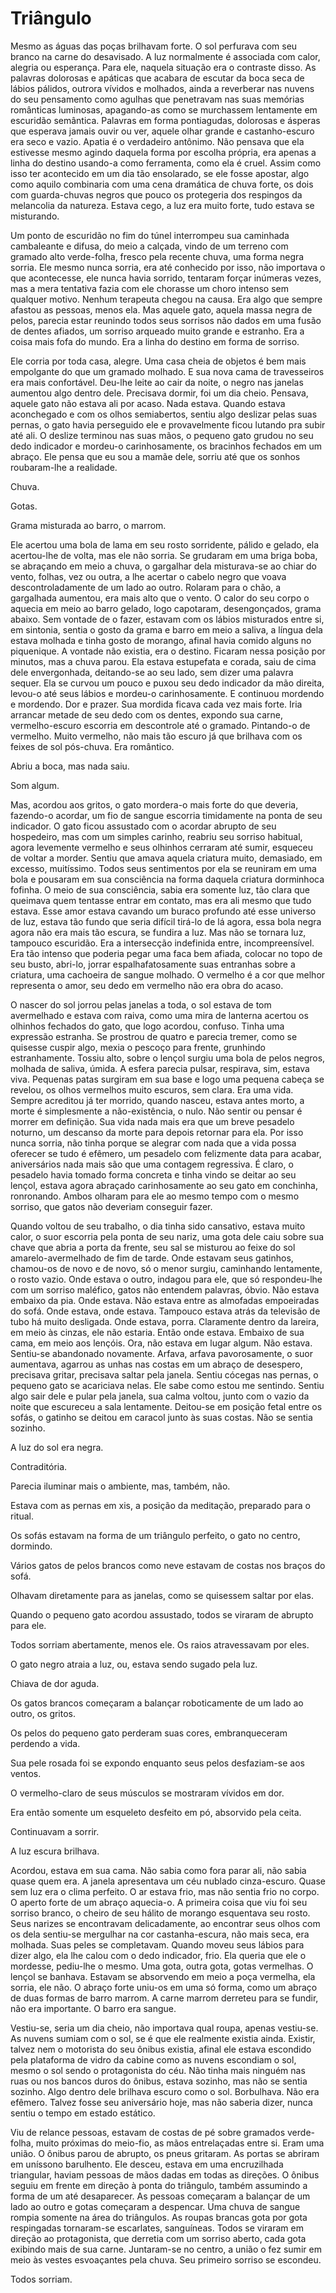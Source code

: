# Triângulo

Mesmo as águas das poças brilhavam forte. O sol perfurava com seu branco na carne do desavisado. A luz normalmente é associada com calor, alegria ou esperança. Para ele, naquela situação era o contraste disso. As palavras dolorosas e apáticas que acabara de escutar da boca seca de lábios pálidos, outrora vívidos e molhados, ainda a reverberar nas nuvens do seu pensamento como agulhas que penetravam nas suas memórias românticas luminosas, apagando-as como se murchassem lentamente em escuridão semântica. Palavras em forma pontiagudas, dolorosas e ásperas que esperava jamais ouvir ou ver, aquele olhar grande e castanho-escuro era seco e vazio. Apatia é o verdadeiro antônimo. Não pensava que ela estivesse mesmo agindo daquela forma por escolha própria, era apenas a linha do destino usando-a como ferramenta, como ela é cruel. Assim como isso ter acontecido em um dia tão ensolarado, se ele fosse apostar, algo como aquilo combinaria com uma cena dramática de chuva forte, os dois com guarda-chuvas negros que pouco os protegeria dos respingos da melancolia da natureza. Estava cego, a luz era muito forte, tudo estava se misturando.

Um ponto de escuridão no fim do túnel interrompeu sua caminhada cambaleante e difusa, do meio a calçada, vindo de um terreno com gramado alto verde-folha, fresco pela recente chuva, uma forma negra sorria. Ele mesmo nunca sorria, era até conhecido por isso, não importava o que acontecesse, ele nunca havia sorrido, tentaram forçar inúmeras vezes, mas a mera tentativa fazia com ele chorasse um choro intenso sem qualquer motivo. Nenhum terapeuta chegou na causa. Era algo que sempre afastou as pessoas, menos ela. Mas aquele gato, aquela massa negra de pelos, parecia estar reunindo todos seus sorrisos não dados em uma fusão de dentes afiados, um sorriso arqueado muito grande e estranho. Era a coisa mais fofa do mundo. Era a linha do destino em forma de sorriso.

Ele corria por toda casa, alegre. Uma casa cheia de objetos é bem mais empolgante do que um gramado molhado. E sua nova cama de travesseiros era mais confortável. Deu-lhe leite ao cair da noite, o negro nas janelas aumentou algo dentro dele. Precisava dormir, foi um dia cheio. Pensava, aquele gato não estava ali por acaso. Nada estava. Quando estava aconchegado e com os olhos semiabertos, sentiu algo deslizar pelas suas pernas, o gato havia perseguido ele e provavelmente ficou lutando pra subir até ali. O deslize terminou nas suas mãos, o pequeno gato grudou no seu dedo indicador e mordeu-o carinhosamente, os bracinhos fechados em um abraço. Ele pensa que eu sou a mamãe dele, sorriu até que os sonhos roubaram-lhe a realidade.

Chuva. 

Gotas. 

Grama misturada ao barro, o marrom. 

Ele acertou uma bola de lama em seu rosto sorridente, pálido e gelado, ela acertou-lhe de volta, mas ele não sorria. Se grudaram em uma briga boba, se abraçando em meio a chuva, o gargalhar dela misturava-se ao chiar do vento, folhas, vez ou outra, a lhe acertar o cabelo negro que voava descontroladamente de um lado ao outro. Rolaram para o chão, a gargalhada aumentou, era mais alto que o vento. O calor do seu corpo o aquecia em meio ao barro gelado, logo capotaram, desengonçados, grama abaixo. Sem vontade de o fazer, estavam com os lábios misturados entre si, em sintonia, sentia o gosto da grama e barro em meio a saliva, a língua dela estava molhada e tinha gosto de morango, afinal havia comido alguns no piquenique. A vontade não existia, era o destino. Ficaram nessa posição por minutos, mas a chuva parou. Ela estava estupefata e corada, saiu de cima dele envergonhada, deitando-se ao seu lado, sem dizer uma palavra sequer. Ela se curvou um pouco e puxou seu dedo indicador da mão direita, levou-o até seus lábios e mordeu-o carinhosamente. E continuou mordendo e mordendo. Dor e prazer. Sua mordida ficava cada vez mais forte. Iria arrancar metade de seu dedo com os dentes, expondo sua carne, vermelho-escuro escorria em descontrole até o gramado. Pintando-o de vermelho. Muito vermelho, não mais tão escuro já que brilhava com os feixes de sol pós-chuva. Era romântico. 

Abriu a boca, mas nada saiu. 

Som algum. 

Mas, acordou aos gritos, o gato mordera-o mais forte do que deveria, fazendo-o acordar, um fio de sangue escorria timidamente na ponta de seu indicador. O gato ficou assustado com o acordar abrupto de seu hospedeiro, mas com um simples carinho, reabriu seu sorriso habitual, agora levemente vermelho e seus olhinhos cerraram até sumir, esqueceu de voltar a morder. Sentiu que amava aquela criatura muito, demasiado, em excesso, muitíssimo. Todos seus sentimentos por ela se reuniram em uma bola e pousaram em sua consciência na forma daquela criatura dorminhoca fofinha. O meio de sua consciência, sabia era somente luz, tão clara que queimava quem tentasse entrar em contato, mas era ali mesmo que tudo estava. Esse amor estava cavando um buraco profundo até esse universo de luz, estava tão fundo que seria difícil tirá-lo de lá agora, essa bola negra agora não era mais tão escura, se fundira a luz. Mas não se tornara luz, tampouco escuridão. Era a intersecção indefinida entre, incompreensível. Era tão intenso que poderia pegar uma faca bem afiada, colocar no topo de seu busto, abri-lo, jorrar espalhafatosamente suas entranhas sobre a criatura, uma cachoeira de sangue molhado. O vermelho é a cor que melhor representa o amor, seu dedo em vermelho não era obra do acaso.

O nascer do sol jorrou pelas janelas a toda, o sol estava de tom avermelhado e estava com raiva, como uma mira de lanterna acertou os olhinhos fechados do gato, que logo acordou, confuso. Tinha uma expressão estranha. Se prostrou de quatro e parecia tremer, como se quisesse cuspir algo, mexia o pescoço para frente, grunhindo estranhamente. Tossiu alto, sobre o lençol surgiu uma bola de pelos negros, molhada de saliva, úmida. A esfera parecia pulsar, respirava, sim, estava viva. Pequenas patas surgiram em sua base e logo uma pequena cabeça se revelou, os olhos vermelhos muito escuros, sem clara. Era uma vida. Sempre acreditou já ter morrido, quando nasceu, estava antes morto, a morte é simplesmente a não-existência, o nulo. Não sentir ou pensar é morrer em definição. Sua vida nada mais era que um breve pesadelo noturno, um descanso da morte para depois retornar para ela. Por isso nunca sorria, não tinha porque se alegrar com nada que a vida possa oferecer se tudo é efêmero, um pesadelo com felizmente data para acabar, aniversários nada mais são que uma contagem regressiva. É claro, o pesadelo havia tomado forma concreta e tinha vindo se deitar ao seu lençol, estava agora abraçado carinhosamente ao seu gato em conchinha, ronronando. Ambos olharam para ele ao mesmo tempo com o mesmo sorriso, que gatos não deveriam conseguir fazer.

Quando voltou de seu trabalho, o dia tinha sido cansativo, estava muito calor, o suor escorria pela ponta de seu nariz, uma gota dele caiu sobre sua chave que abria a porta da frente, seu sal se misturou ao feixe do sol amarelo-avermelhado de fim de tarde. Onde estavam seus gatinhos, chamou-os de novo e de novo, só o menor surgiu, caminhando lentamente, o rosto vazio. Onde estava o outro, indagou para ele, que só respondeu-lhe com um sorriso maléfico, gatos não entendem palavras, óbvio. Não estava embaixo da pia. Onde estava. Não estava entre as almofadas empoeiradas do sofá. Onde estava, onde estava. Tampouco estava atrás da televisão de tubo há muito desligada. Onde estava, porra. Claramente dentro da lareira, em meio às cinzas, ele não estaria. Então onde estava. Embaixo de sua cama, em meio aos lençóis. Ora, não estava em lugar algum. Não estava. Sentiu-se abandonado novamente. Arfava, arfava pavorosamente, o suor aumentava, agarrou as unhas nas costas em um abraço de desespero, precisava gritar, precisava saltar pela janela. Sentiu cócegas nas pernas, o pequeno gato se acariciava nelas. Ele sabe como estou me sentindo. Sentiu algo sair dele e pular pela janela, sua calma voltou, junto com o vazio da noite que escureceu a sala lentamente. Deitou-se em posição fetal entre os sofás, o gatinho se deitou em caracol junto às suas costas. Não se sentia sozinho.

A luz do sol era negra.

Contraditória.

Parecia iluminar mais o ambiente, mas, também, não.

Estava com as pernas em xis, a posição da meditação, preparado para o ritual.

Os sofás estavam na forma de um triângulo perfeito, o gato no centro, dormindo.

Vários gatos de pelos brancos como neve estavam de costas nos braços do sofá.

Olhavam diretamente para as janelas, como se quisessem saltar por elas.

Quando o pequeno gato acordou assustado, todos se viraram de abrupto para ele.

Todos sorriam abertamente, menos ele. Os raios atravessavam por eles.

O gato negro atraia a luz, ou, estava sendo sugado pela luz. 

Chiava de dor aguda.

Os gatos brancos começaram a balançar roboticamente de um lado ao outro, os gritos.

Os pelos do pequeno gato perderam suas cores, embranqueceram perdendo a vida.

Sua pele rosada foi se expondo enquanto seus pelos desfaziam-se aos ventos.

O vermelho-claro de seus músculos se mostraram vívidos em dor.

Era então somente um esqueleto desfeito em pó, absorvido pela ceita.

Continuavam a sorrir.

A luz escura brilhava.

Acordou, estava em sua cama. Não sabia como fora parar ali, não sabia quase quem era. A janela apresentava um céu nublado cinza-escuro. Quase sem luz era o clima perfeito. O ar estava frio, mas não sentia frio no corpo. O aperto forte de um abraço aquecia-o. A primeira coisa que viu foi seu sorriso branco, o cheiro de seu hálito de morango esquentava seu rosto. Seus narizes se encontravam delicadamente, ao encontrar seus olhos com os dela sentiu-se mergulhar na cor castanha-escura, não mais seca, era molhada. Suas peles se completavam. Quando moveu seus lábios para dizer algo, ela lhe calou com o dedo indicador, frio. Ela queria que ele o mordesse, pediu-lhe o mesmo. Uma gota, outra gota, gotas vermelhas. O lençol se banhava. Estavam se absorvendo em meio a poça vermelha, ela sorria, ele não. O abraço forte uniu-os em uma só forma, como um abraço de duas formas de barro marrom. A carne marrom derreteu para se fundir, não era importante. O barro era sangue.

Vestiu-se, seria um dia cheio, não importava qual roupa, apenas vestiu-se. As nuvens sumiam com o sol, se é que ele realmente existia ainda. Existir, talvez nem o motorista do seu ônibus existia, afinal ele estava escondido pela plataforma de vidro da cabine como as nuvens escondiam o sol, mesmo o sol sendo o protagonista do céu. Não tinha mais ninguém nas ruas ou nos bancos duros do ônibus, estava sozinho, mas não se sentia sozinho. Algo dentro dele brilhava escuro como o sol. Borbulhava. Não era efêmero. Talvez fosse seu aniversário hoje, mas não saberia dizer, nunca sentiu o tempo em estado estático.

Viu de relance pessoas, estavam de costas de pé sobre gramados verde-folha, muito próximas do meio-fio, as mãos entrelaçadas entre si. Eram uma união. O ônibus parou de abrupto, os pneus gritaram. As portas se abriram em uníssono barulhento. Ele desceu, estava em uma encruzilhada triangular, haviam pessoas de mãos dadas em todas as direções. O ônibus seguiu em frente em direção à ponta do triângulo, também assumindo a forma de um até desaparecer. As pessoas começaram a balançar de um lado ao outro e gotas começaram a despencar. Uma chuva de sangue rompia somente na área do triângulos. As roupas brancas gota por gota respingadas tornaram-se escarlates, sanguíneas. Todos se viraram em direção ao protagonista, que derretia com um sorriso aberto, cada gota exibindo mais de sua carne. Juntaram-se no centro, a união o fez sumir em meio às vestes esvoaçantes pela chuva. Seu primeiro sorriso se escondeu.

Todos sorriam.
